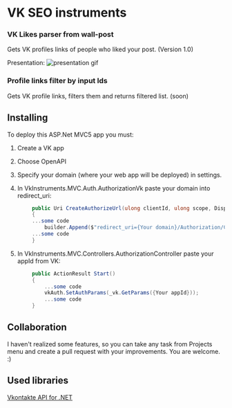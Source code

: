 # VK SEO instruments
###  VK Likes parser from wall-post 

Gets VK profiles links of people who liked your post. 
(Version 1.0)

Presentation:
![presentation gif](https://media.giphy.com/media/2kVnesYPphyGOOsXRF/giphy.gif)


### Profile links filter by input Ids 

Gets VK profile links, filters them and returns filtered list. 
(soon)


## Installing
To deploy this ASP.Net MVC5 app you must: 
1. Сreate a VK app 
2. Choose OpenAPI
3. Specify your domain (where your web app will be deployed) in settings.

4. In VkInstruments.MVC.Auth.AuthorizationVk paste your domain into redirect_uri:

```c#
        public Uri CreateAuthorizeUrl(ulong clientId, ulong scope, Display display, string state)
        {
        ...some code
            builder.Append($"redirect_uri={Your domain}/Authorization/Complete&");
        ...some code
        }
```

5. In VkInstruments.MVC.Controllers.AuthorizationController paste your appId from VK:


```c#
        public ActionResult Start()
        {
            ...some code
            vkAuth.SetAuthParams(_vk.GetParams({Your appId}));
            ...some code
        }
```

## Collaboration

I haven't realized some features, so you can take any task from Projects menu and create a pull request with your improvements. You are welcome. :)


## Used libraries

[Vkontakte API for .NET](https://vknet.github.io/vk/)

